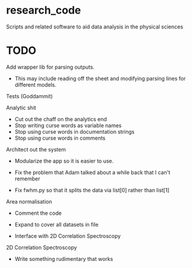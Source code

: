 # research_code
Scripts and related software to aid data analysis in the physical sciences


# TODO

Add wrapper lib for parsing outputs.

- This may include reading off the sheet and modifying parsing lines for different models.

Tests (Goddammit)

Analytic shit
- Cut out the chaff on the analytics end 
- Stop writing curse words as variable names
- Stop using curse words in documentation strings
- Stop using curse words in comments

Architect out the system

- Modularize the app so it is easier to use.

- Fix the problem that Adam talked about a while back that I can't remember

- Fix fwhm.py so that it splits the data via list[0] rather than list[1]

Area normalisation

- Comment the code

- Expand to cover all datasets in file

- Interface with 2D Correlation Spectroscopy

2D Correlation Spectroscopy

- Write something rudimentary that works
